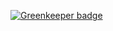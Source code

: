 
[![Greenkeeper badge](https://badges.greenkeeper.io/MrBenJ/generator-require-hbs-sass.svg)](https://greenkeeper.io/)
